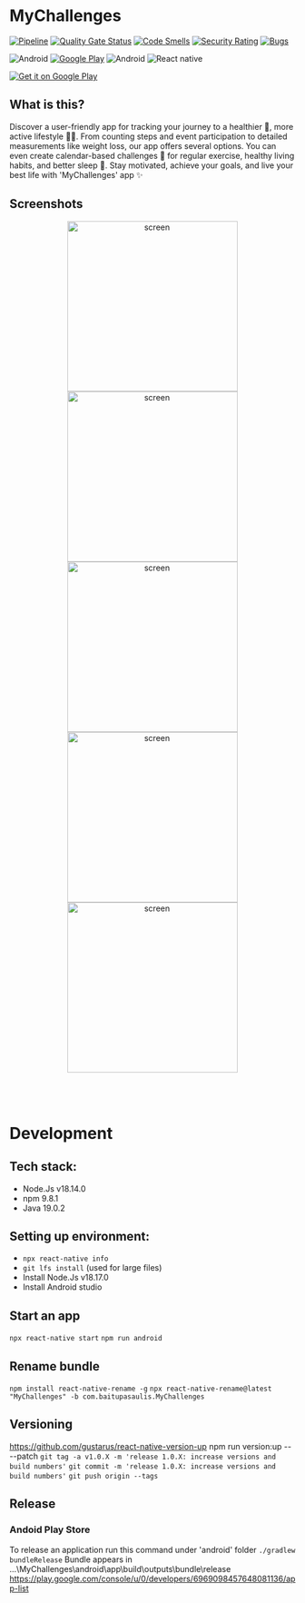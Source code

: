# MyChallenges
[![Pipeline](https://github.com/valentk777/MyChallenges/actions/workflows/main.yml/badge.svg)](https://github.com/valentk777/MyChallenges/actions/workflows/main.yml)
[![Quality Gate Status](https://sonarcloud.io/api/project_badges/measure?project=valentk777_mychallenges&metric=alert_status)](https://sonarcloud.io/summary/new_code?id=valentk777_mychallenges)
[![Code Smells](https://sonarcloud.io/api/project_badges/measure?project=valentk777_mychallenges&metric=code_smells)](https://sonarcloud.io/summary/new_code?id=valentk777_mychallenges)
[![Security Rating](https://sonarcloud.io/api/project_badges/measure?project=valentk777_mychallenges&metric=security_rating)](https://sonarcloud.io/summary/new_code?id=valentk777_mychallenges)
[![Bugs](https://sonarcloud.io/api/project_badges/measure?project=valentk777_mychallenges&metric=bugs)](https://sonarcloud.io/summary/new_code?id=valentk777_mychallenges)


![Android](https://img.shields.io/badge/Android-3DDC84?style=for-the-badge&logo=android&logoColor=white)
[![Google Play](https://img.shields.io/badge/Google_Play-414141?style=for-the-badge&logo=google-play&logoColor=white)](https://play.google.com/store/apps/details?id=com.baitupasaulis.challengetracker)
![Android](https://img.shields.io/badge/Android-3DDC84?style=for-the-badge&logo=android&logoColor=white)
![React native](https://img.shields.io/badge/React_Native-20232A?style=for-the-badge&logo=react&logoColor=61DAFB)

<a href='https://play.google.com/store/apps/details?id=com.baitupasaulis.challengetracker'>
  <img alt='Get it on Google Play' src='https://github.com/valentk777/MyChallenges/blob/a13b767cb0c3e90c112971bf98efb2ea90462474/Design/Screenshots%20-%20v2/feature%20graphic.jpg'/>
</a>

## What is this?
<div align="left">
  Discover a user-friendly app for tracking your journey to a healthier 🍏, more active lifestyle 🏋️‍♂️. From counting steps and event participation to detailed measurements like weight loss, our app offers several options. You can even create calendar-based challenges 📅 for regular exercise, healthy living habits, and better sleep 🛌. Stay motivated, achieve your goals, and live your best life with 'MyChallenges' app ✨
</div>

## Screenshots

<div align="center">
  <img alt='screen' src='https://github.com/valentk777/MyChallenges/blob/a13b767cb0c3e90c112971bf98efb2ea90462474/Design/Screenshots%20-%20v2/Screenshot_1696347994.png' height="300" />
  <img alt='screen' src='https://github.com/valentk777/MyChallenges/blob/a13b767cb0c3e90c112971bf98efb2ea90462474/Design/Screenshots%20-%20v2/Screenshot_1696347478.png' height="300" />
  <img alt='screen' src='https://github.com/valentk777/MyChallenges/blob/a13b767cb0c3e90c112971bf98efb2ea90462474/Design/Screenshots%20-%20v2/Screenshot_1696347449.png' height="300" />
  <img alt='screen' src='https://github.com/valentk777/MyChallenges/blob/a13b767cb0c3e90c112971bf98efb2ea90462474/Design/Screenshots%20-%20v2/Screenshot_1696347622.png' height="300" />
  <img alt='screen' src='https://github.com/valentk777/MyChallenges/blob/a13b767cb0c3e90c112971bf98efb2ea90462474/Design/Screenshots%20-%20v2/Screenshot_1696347280.png' height="300" />
</div>

</br>
</br>
</br>

# Development

## Tech stack:

- Node.Js v18.14.0
- npm 9.8.1
- Java 19.0.2

## Setting up environment:
- `npx react-native info`
- `git lfs install` (used for large files)
- Install Node.Js v18.17.0
- Install Android studio

## Start an app

`npx react-native start`
`npm run android`

## Rename bundle
`npm install react-native-rename -g`
`npx react-native-rename@latest "MyChallenges" -b com.baitupasaulis.MyChallenges`

## Versioning
https://github.com/gustarus/react-native-version-up
npm run version:up -- --patch
`git tag -a v1.0.X -m 'release 1.0.X: increase versions and build numbers'`
`git commit -m 'release 1.0.X: increase versions and build numbers'`
`git push origin --tags`
<!-- `npm install -g react-native-version`
change version in packages.json. then run command
`react-native-version --never-amend` 

# json to base64 in git bash
cat google-services.json | base64

Icons:
https://www.svgrepo.com/
https://developers.facebook.com/apps/1681157749072450/dashboard/
-->

## Release

### Andoid Play Store
To release an application run this command under 'android' folder
`./gradlew bundleRelease`
Bundle appears in ...\MyChallenges\android\app\build\outputs\bundle\release
https://play.google.com/console/u/0/developers/6969098457648081136/app-list

